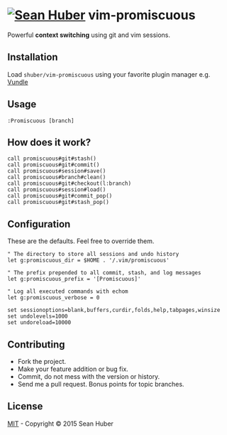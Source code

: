 # [![Sean Huber](https://cloud.githubusercontent.com/assets/2419/6550752/832d9a64-c5ea-11e4-9717-6f9aa6e023b5.png)](https://github.com/shuber) vim-promiscuous

Powerful **context switching** using git and vim sessions.


## Installation

Load `shuber/vim-promiscuous` using your favorite plugin manager e.g. [Vundle](https://github.com/VundleVim/Vundle.vim)


## Usage

```vim
:Promiscuous [branch]
```


## How does it work?

```vim
call promiscuous#git#stash()
call promiscuous#git#commit()
call promiscuous#session#save()
call promiscuous#branch#clean()
call promiscuous#git#checkout(l:branch)
call promiscuous#session#load()
call promiscuous#git#commit_pop()
call promiscuous#git#stash_pop()
```


## Configuration

These are the defaults. Feel free to override them.

```vim
" The directory to store all sessions and undo history
let g:promiscuous_dir = $HOME . '/.vim/promiscuous'

" The prefix prepended to all commit, stash, and log messages
let g:promiscuous_prefix = '[Promiscuous]'

" Log all executed commands with echom
let g:promiscuous_verbose = 0
```

```vim
set sessionoptions=blank,buffers,curdir,folds,help,tabpages,winsize
set undolevels=1000
set undoreload=10000
```


## Contributing

* Fork the project.
* Make your feature addition or bug fix.
* Commit, do not mess with the version or history.
* Send me a pull request. Bonus points for topic branches.


## License

[MIT](https://github.com/shuber/vim-promiscuous/blob/master/LICENSE) - Copyright © 2015 Sean Huber
